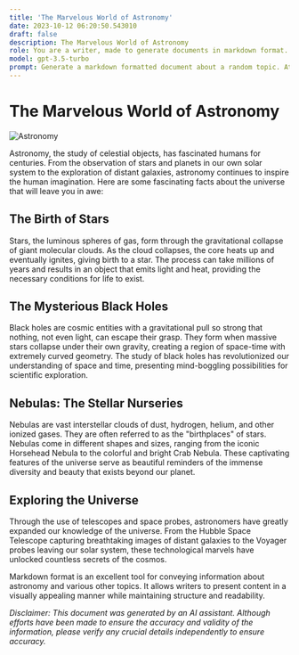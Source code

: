 ```yaml
---
title: 'The Marvelous World of Astronomy'
date: 2023-10-12 06:20:50.543010
draft: false
description: The Marvelous World of Astronomy
role: You are a writer, made to generate documents in markdown format. It is very important that all of the documents you generate are in valid markdown format.
model: gpt-3.5-turbo
prompt: Generate a markdown formatted document about a random topic. At the bottom, include a disclaimer explaining that the document was generated by you. The first line of the document should be the title. Make sure that the entire document is in proper markdown format, using a mix of various tags to make the document visually appealing.
---
```


# The Marvelous World of Astronomy

![Astronomy](https://images.unsplash.com/photo-1563489851-977c6fa9e5e3)

Astronomy, the study of celestial objects, has fascinated humans for centuries. From the observation of stars and planets in our own solar system to the exploration of distant galaxies, astronomy continues to inspire the human imagination. Here are some fascinating facts about the universe that will leave you in awe:

## The Birth of Stars

Stars, the luminous spheres of gas, form through the gravitational collapse of giant molecular clouds. As the cloud collapses, the core heats up and eventually ignites, giving birth to a star. The process can take millions of years and results in an object that emits light and heat, providing the necessary conditions for life to exist.

## The Mysterious Black Holes

Black holes are cosmic entities with a gravitational pull so strong that nothing, not even light, can escape their grasp. They form when massive stars collapse under their own gravity, creating a region of space-time with extremely curved geometry. The study of black holes has revolutionized our understanding of space and time, presenting mind-boggling possibilities for scientific exploration.

## Nebulas: The Stellar Nurseries

Nebulas are vast interstellar clouds of dust, hydrogen, helium, and other ionized gases. They are often referred to as the "birthplaces" of stars. Nebulas come in different shapes and sizes, ranging from the iconic Horsehead Nebula to the colorful and bright Crab Nebula. These captivating features of the universe serve as beautiful reminders of the immense diversity and beauty that exists beyond our planet.

## Exploring the Universe

Through the use of telescopes and space probes, astronomers have greatly expanded our knowledge of the universe. From the Hubble Space Telescope capturing breathtaking images of distant galaxies to the Voyager probes leaving our solar system, these technological marvels have unlocked countless secrets of the cosmos. 

Markdown format is an excellent tool for conveying information about astronomy and various other topics. It allows writers to present content in a visually appealing manner while maintaining structure and readability.

_Disclaimer: This document was generated by an AI assistant. Although efforts have been made to ensure the accuracy and validity of the information, please verify any crucial details independently to ensure accuracy._

